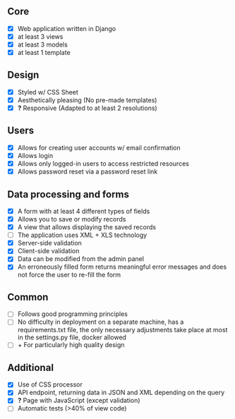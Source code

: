 ## Core
- [X] Web application written in Django
- [X] at least 3 views
- [X] at least 3 models
- [X] at least 1 template
## Design
- [X] Styled w/ CSS Sheet
- [X] Aesthetically pleasing (No pre-made templates)
- [X] **?** Responsive (Adapted to at least 2 resolutions)
## Users
- [X] Allows for creating user accounts w/ email confirmation
- [X] Allows login
- [X] Allows only logged-in users to access restricted resources
- [X] Allows password reset via a password reset link
## Data processing and forms
- [X] A form with at least 4 different types of fields
- [X] Allows you to save or modify records
- [X] A view that allows displaying the saved records
- [ ] The application uses XML + XLS technology
- [X] Server-side validation
- [X] Client-side validation
- [X] Data can be modified from the admin panel
- [X] An erroneously filled form returns meaningful error messages and does not force the user to re-fill the form
## Common
- [ ] Follows good programming principles
- [ ] No difficulty in deployment on a separate machine, has a requirements.txt file, the only necessary adjustments take place at most in the settings.py file, docker allowed
- [ ] \+ For particularly high quality design
## Additional
- [X] Use of CSS processor
- [X] API endpoint, returning data in JSON and XML depending on the query
- [X] **?** Page with JavaScript (except validation)
- [ ] Automatic tests (>40% of view code)